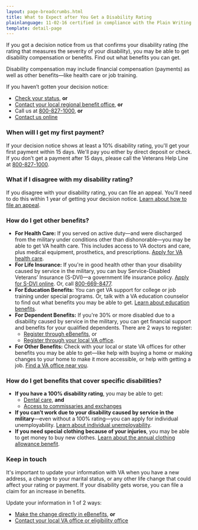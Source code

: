 ```yaml
---
layout: page-breadcrumbs.html
title: What to Expect after You Get a Disability Rating
plainlanguage: 11-02-16 certified in compliance with the Plain Writing Act
template: detail-page
---
```


<div class="va-introtext">

If you got a decision notice from us that confirms your disability rating (the rating that measures the severity of your disability), you may be able to get disability compensation or benefits. Find out what benefits you can get. 

</div>

<div class="call-out usa-content" markdown="1">

Disability compensation may include financial compensation (payments) as well as other benefits—like health care or job training.

If you haven’t gotten your decision notice:

- [Check your status](/track-claims/), **or**
- [Contact your local regional benefit office](http://www.benefits.va.gov/benefits/offices.asp), **or**
- Call us at <a href="tel:+18008271000">800-827-1000</a>, **or**
- [Contact us online](https://iris.custhelp.com/app/ask/session/L3RpbWUvMTQ4MTgwOTI0My9zaWQvbnNTbnViNm4%3D) 
</div>

### When will I get my first payment?

If your decision notice shows at least a 10% disability rating, you'll get your first payment within 15 days. We'll pay you either by direct deposit or check. If you don’t get a payment after 15 days, please call the Veterans Help Line at <a href="tel:+18008271000">800-827-1000</a>.

### What if I disagree with my disability rating?

If you disagree with your disability rating, you can file an appeal. You'll need to do this within 1 year of getting your decision notice. [Learn about how to file an appeal](/disability-benefits/claims-appeal/).

### How do I get other benefits?

- **For Health Care:** If you served on active duty—and were discharged from the military under conditions other than dishonorable—you may be able to get VA health care. This includes access to VA doctors and care, plus medical equipment, prosthetics, and prescriptions. [Apply for VA health care](/healthcare/apply/).
- **For Life Insurance:** If you're in good health other than your disability caused by service in the military, you can buy Service-Disabled Veterans’ Insurance (S-DVI)—a government life insurance policy. [Apply for S-DVI online](http://www.benefits.va.gov/insurance/s-dvi.asp). Or, call <a href="tel:+18006698477">800-669-8477</a>.
- **For Education Benefits:** You can get VA support for college or job training under special programs. Or, talk with a VA education counselor to find out what benefits you may be able to get. [Learn about education benefits](/education).
- **For Dependent Benefits:** If you're 30% or more disabled due to a disability caused by service in the military, you can get financial support and benefits for your qualified dependents. There are 2 ways to register:
  - [Register through eBenefits](https://www.ebenefits.va.gov/ebenefits/about/feature?feature=dependent-compensation), or
  - [Register through your local VA office](/facilities/).
- **For Other Benefits:** Check with your local or state VA offices for other benefits you may be able to get—like help with buying a home or making changes to your home to make it more accessible, or help with getting a job. [Find a VA office near you](http://www.va.gov/statedva.htm).  


### How do I get benefits that cover specific disabilities?

- **If you have a 100% disability rating**, you may be able to get:
  - [Dental care](/disability-benefits/conditions/special-claims/dentistry/), **and**
  - [Access to commissaries and exchanges](http://www.militaryonesource.mil/on-and-off-base-living/commissaries-exchanges) 
- **If you can’t work due to your disability caused by service in the military**—even without a 100% rating—you can apply for individual unemployability. [Learn about individual unemployability](/disability-benefits/conditions/special-claims/individual-unemployability/).
- **If you need special clothing because of your injuries**, you may be able to get money to buy new clothes. [Learn about the annual clothing allowance benefit](/disability-benefits/conditions/special-claims/clothing/).

### Keep in touch
It's important to update your information with VA when you have a new address, a change to your marital status, or any other life change that could affect your rating or payment. If your disability gets worse, you can file a claim for an increase in benefits. 

Update your information in 1 of 2 ways:
- [Make the change directly in eBenefits](https://www.ebenefits.va.gov/ebenefits/about/feature?feature=dependent-compensation), **or**
- [Contact your local VA office or eligibility office](/facilities/)
